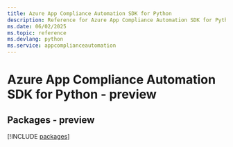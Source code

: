 ```yaml
---
title: Azure App Compliance Automation SDK for Python
description: Reference for Azure App Compliance Automation SDK for Python
ms.date: 06/02/2025
ms.topic: reference
ms.devlang: python
ms.service: appcomplianceautomation
---
```

# Azure App Compliance Automation SDK for Python - preview
## Packages - preview
[!INCLUDE [packages](app-compliance-automation-index.md)]